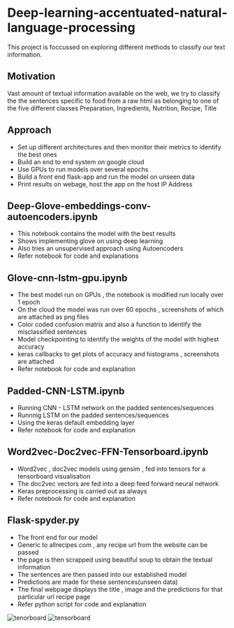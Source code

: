 # Deep-learning-accentuated-natural-language-processing

This project is foccussed on exploring different methods to classify our text information.

## Motivation

Vast amount of textual information available on the web, we try to classify the the sentences specific to food from a raw html as belonging to one of the five different classes Preparation, Ingredients, Nutrition, Recipe, Title

## Approach

- Set up different architectures and then monitor their metrics to identify the best ones
- Build an end to end system on google cloud 
- Use GPUs to run models over several epochs
- Build a front end flask-app and run the model on unseen data
- Print results on webage, host the app on the host IP Address

## Deep-Glove-embeddings-conv-autoencoders.ipynb

- This notebook contains the model with the best results
- Shows implementing glove on using deep learning
- Also tries an unsupervised approach using Autoencoders
- Refer notebook for code and explanations

## Glove-cnn-lstm-gpu.ipynb

- The best model run on GPUs , the notebook is modified run locally over 1 epoch
- On the cloud the model was run over 60 epochs , screenshots of which are attached as png files
- Color coded confusion matrix and also a function to identify the misclassified sentences
- Model checkpointing to identify the weights of the model with highest accuracy
- keras callbacks to get plots of accuracy and histograms , screenshots are attached
- Refer notebook for code and explanation

## Padded-CNN-LSTM.ipynb

- Running CNN - LSTM network on the padded sentences/sequences
- Runnnig LSTM on the padded sentences/sequences
- Using the keras default embedding layer
- Refer notebook for code and explanation

## Word2vec-Doc2vec-FFN-Tensorboard.ipynb

- Word2vec , doc2vec models using gensim , fed into tensors for a tensorboard visualisation
- The doc2vec vectors are fed into a deep feed forward neural network
- Keras preprocessing is carried out as always
- Refer notebook for code and explanation

## Flask-spyder.py

- The front end for our model
- Generic to allrecipes.com , any recipe url from the website can be passed
- the page is then scrapped using beautiful soup to obtain the textual information
- The sentences are then passed into our established model
- Predictions are made for these sentences(unseen data)
- The final webpage displays the title , image and the predictions for that particular url recipe page
- Refer python script for code and explanation

![tenorboard](https://cloud.githubusercontent.com/assets/19973822/25972700/ec9d8ba2-3655-11e7-8f47-aa3247d2faf3.gif)
![tensorboard](https://cloud.githubusercontent.com/assets/19973822/25972928/d169854c-3656-11e7-9210-2164f1fe5021.gif)
